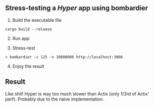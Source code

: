 ## Stress-testing a *Hyper* app using bombardier

1. Build the executable file
``` shell
cargo build --release
```

2. Run app

3. Stress-test
```shell
> bombardier -c 125 -n 10000000 http://localhost:3000
```

4. Enjoy the result

## Result
Like shit! Hyper is way too much slower than Actix (only 1/3rd of Actix' perf). 
Probably due to the naive implementation.


